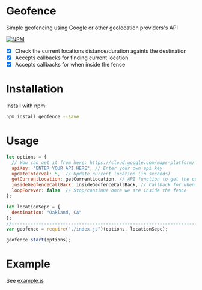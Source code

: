 # Geofence

Simple geofencing using Google or other geolocation providers's API

[![NPM](https://badge.fury.io/js/geofence.svg)](https://www.npmjs.com/package/geofence)

- [x] Check the current locations distance/duration againts the destination
- [x] Accepts callbacks for finding current location
- [x] Accepts callbacks for when inside the fence

# Installation

Install with npm:

```bash
npm install geofence --save
```

# Usage

```javascript
let options = {
  // You can get it from here: https://cloud.google.com/maps-platform/
  apiKey: "ENTER YOUR API HERE", // Enter your own api key
  updateInterval: 5,  // Update current location (in seconds)
  getCurrentLocation: getCurrentLocation, // API function to get the current location 
  insideGeofenceCallBack: insideGeofenceCallBack, // Callback for when we are inside the fence
  loopForever: false  // Stop/continue once we are inside the fence
};

let locationSepc = {
  destination: "Oakland, CA"
};
//-----------------------------------------------------------------------------
var geofence = require("./index.js")(options, locationSepc);

geofence.start(options);
```

# Example
See [example.js](example.js)